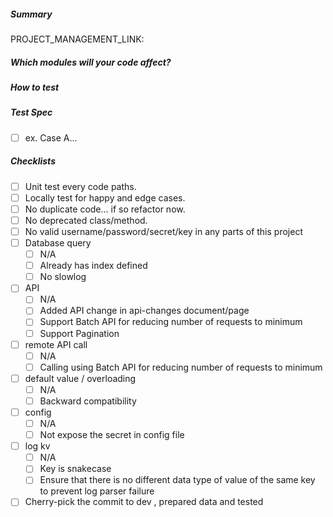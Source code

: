 ##### Summary

<!--- Explain the objectives of this pull request. Don't forget to add Linear task number. -->
PROJECT_MANAGEMENT_LINK:

##### Which modules will your code affect?

<!--- Which features will affected by this pull request? -->

##### How to test

<!--- Explain the testing procedure to the tester. Fill in as much as you can. -->

##### Test Spec

<!--- Fill in complete test cases. You might need to consult QA for additional test cases.
      Each case should always has a backup unit test.
      Unit tests should be readable along with the cases.-->

- [ ] ex. Case A...

##### Checklists

<!--- Use following checklist to check your code and check them before having other review -->

- [ ] Unit test every code paths.
- [ ] Locally test for happy and edge cases.
- [ ] No duplicate code... if so refactor now.
- [ ] No deprecated class/method.
- [ ] No valid username/password/secret/key in any parts of this project
- [ ] Database query
    - [ ] N/A
    - [ ] Already has index defined
    - [ ] No slowlog
- [ ] API
    - [ ] N/A
    - [ ] Added API change in api-changes document/page
    - [ ] Support Batch API for reducing number of requests to minimum
    - [ ] Support Pagination
- [ ] remote API call
    - [ ] N/A
    - [ ] Calling using Batch API for reducing number of requests to minimum
- [ ] default value / overloading
    - [ ] N/A
    - [ ] Backward compatibility
- [ ] config
    - [ ] N/A
    - [ ] Not expose the secret in config file
- [ ] log kv
    - [ ] N/A
    - [ ] Key is snakecase
    - [ ] Ensure that there is no different data type of value of the same key to prevent log parser failure
- [ ] Cherry-pick the commit to dev , prepared data and tested